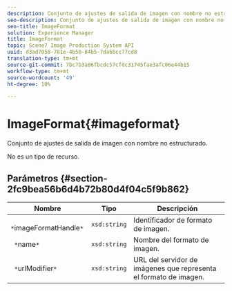 ```yaml
---
description: Conjunto de ajustes de salida de imagen con nombre no estructurado.
seo-description: Conjunto de ajustes de salida de imagen con nombre no estructurado.
seo-title: ImageFormat
solution: Experience Manager
title: ImageFormat
topic: Scene7 Image Production System API
uuid: d3ad7058-781e-4b5b-84b5-7da6bcc77cd8
translation-type: tm+mt
source-git-commit: 7bc7b3a86fbcdc57cfdc31745fae3afc06e44b15
workflow-type: tm+mt
source-wordcount: '49'
ht-degree: 10%

---
```



# ImageFormat{#imageformat}

Conjunto de ajustes de salida de imagen con nombre no estructurado.

No es un tipo de recurso.

## Parámetros {#section-2fc9bea56b6d4b72b80d4f04c5f9b862}

| Nombre | Tipo | Descripción |
|---|---|---|
| ` *`imageFormatHandle`*` | `xsd:string` | Identificador de formato de imagen. |
| ` *`name`*` | `xsd:string` | Nombre del formato de imagen. |
| ` *`urlModifier`*` | `xsd:string` | URL del servidor de imágenes que representa el formato de imagen. |

